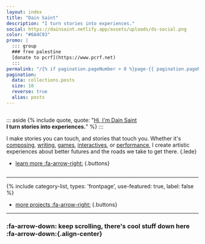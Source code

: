 ```yaml
---
layout: index
title: "Dain Saint"
description: "I turn stories into experiences."
social: https://dainsaint.netlify.app/assets/uploads/ds-social.png
color: "#6A4C93"
promo: |
  ::: group
  ### free palestine
  [donate to pcrf](https://www.pcrf.net)
  :::
permalink: "/{% if pagination.pageNumber > 0 %}page-{{ pagination.pageNumber }}/{% endif %}index.html"
pagination:
  data: collections.posts
  size: 10
  reverse: true
  alias: posts
---
```



<style>
  .project-info {
    display: none;
  }

  .aside .quote a{
    text-decoration: underline;
    text-decoration-thickness: 0px;
    text-decoration-color: transparent;
  }

  .index-top {
    display: grid;
    grid-gap: 20px;
    /* grid-template-columns: 3fr 5fr; */
  }

  .buttons {
    text-align: right;
    width: 100%;
    justify-content: flex-end;
  }

  .buttons li {
    margin: 0px;
  }
</style>

<div class="index-top">


<div>

::: aside
{% include quote, quote: "[Hi, I'm Dain Saint](/about)<br/>**I turn stories into experiences.**" %}
:::


I make stories you can touch, and stories that touch you. Whether it's [composing](/composing), [writing](), [games](), [interactives](), or [performance](), I create artistic experiences about better futures and the roads we take to get there.
{.lede}

* [learn more :fa-arrow-right:](/about)
{.buttons}
</div>

</div>

***

{% include category-list, types: 'frontpage', use-featured: true, label: false %}
* [more projects :fa-arrow-right:](/projects)
{.buttons}
</div>

***

### :fa-arrow-down: keep scrolling, there's cool stuff down here :fa-arrow-down:{.align-center}